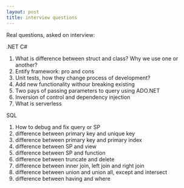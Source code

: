 ```yaml
---
layout: post
title: interview questions
---
```

Real questions, asked on interview:

.NET C#
1. What is difference between struct and class? Why we use one or another?
2. Entify framework: pro and cons
3. Unit tests, how they change process of development?
4. Add new functionality withour breaking existing
5. Two pays of passing parameters to query using ADO.NET
6. Inversion of control and dependency injection
7. What is serverless 

SQL
1. How to debug and fix query or SP
2. difference between primary key and unique key
3. difference between primary key and primary index
4. difference between SP and view
5. difference between SP and function
6. difference between truncate and delete 
7. difference between inner join, left join and right join
8. difference between union and union all, except and intersect
9. difference between having and where


